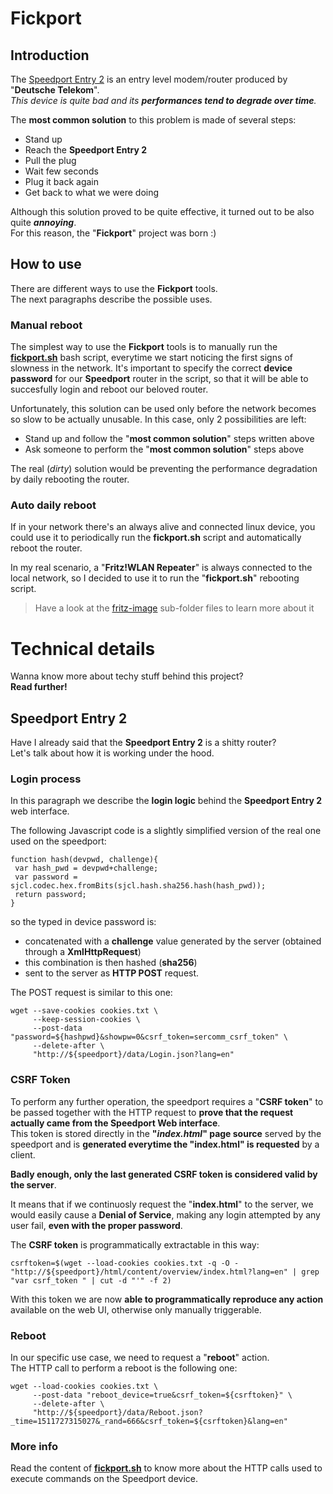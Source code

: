 # Fickport
## Introduction
The [Speedport Entry 2](https://de.wikipedia.org/wiki/Speedport) is an entry level modem/router produced by "**Deutsche Telekom**".  
_This device is quite bad and its **performances tend to degrade over time**._  

The **most common solution** to this problem is made of several steps:
- Stand up
- Reach the **Speedport Entry 2**
- Pull the plug
- Wait few seconds
- Plug it back again
- Get back to what we were doing

Although this solution proved to be quite effective, it turned out to be also quite _**annoying**_.  
For this reason, the "**Fickport**" project was born :)

## How to use
There are different ways to use the **Fickport** tools.  
The next paragraphs describe the possible uses.

### Manual reboot
The simplest way to use the **Fickport** tools is to manually run the [**fickport.sh**](fickport.sh) bash script, everytime we start noticing the first signs of slowness in the network.
It's important to specify the correct **device password** for our **Speedport** router in the script, so that it will be able to succesfully login and reboot our beloved router. 

Unfortunately, this solution can be used only before the network becomes so slow to be actually unusable.
In this case, only 2 possibilities are left:
- Stand up and follow the "**most common solution**" steps written above
- Ask someone to perform the "**most common solution**" steps above

The real (*dirty*) solution would be preventing the performance degradation by daily rebooting the router.

### Auto daily reboot
If in your network there's an always alive and connected linux device, you could use it to periodically run the **fickport.sh** script and automatically reboot the router.  

In my real scenario, a "**Fritz!WLAN Repeater**" is always connected to the local network, so I decided to use it to run the "**fickport.sh**" rebooting script.
> Have a look at the [fritz-image](fritz-image) sub-folder files to learn more about it

# Technical details
Wanna know more about techy stuff behind this project?    
**Read further!**

## Speedport Entry 2
Have I already said that the **Speedport Entry 2** is a shitty router?  
Let's talk about how it is working under the hood.
### Login process
In this paragraph we describe the **login logic** behind the **Speedport Entry 2** web interface.  

The following Javascript code is a slightly simplified version of the real one used on the speedport:
````
function hash(devpwd, challenge){
 var hash_pwd = devpwd+challenge;
 var password = sjcl.codec.hex.fromBits(sjcl.hash.sha256.hash(hash_pwd));
 return password;
}
````
so the typed in device password is:
- concatenated with a **challenge** value generated by the server (obtained through a **XmlHttpRequest**)
- this combination is then hashed (**sha256**)
- sent to the server as **HTTP POST** request.

The POST request is similar to this one:
````
wget --save-cookies cookies.txt \
     --keep-session-cookies \
     --post-data "password=${hashpwd}&showpw=0&csrf_token=sercomm_csrf_token" \
     --delete-after \
     "http://${speedport}/data/Login.json?lang=en"
````
### CSRF Token
To perform any further operation, the speedport requires a "**CSRF token**" to be passed together with the HTTP request to **prove that the request actually came from the Speedport Web interface**.    
This token is stored directly in the **"_index.html_" page source** served by the speedport and is **generated everytime the "index.html" is requested** by a client.    

**Badly enough, only the last generated CSRF token is considered valid by the server**.    

It means that if we continuosly request the "**index.html**" to the server, we would easily cause a **Denial of Service**, making any login attempted by any user fail, **even with the proper password**.  

The **CSRF token** is programmatically extractable in this way:
````
csrftoken=$(wget --load-cookies cookies.txt -q -O - "http://${speedport}/html/content/overview/index.html?lang=en" | grep "var csrf_token " | cut -d "'" -f 2)
````

With this token we are now **able to programmatically reproduce any action** available on the web UI, otherwise only manually triggerable.

### Reboot
In our specific use case, we need to request a "**reboot**" action.    
The HTTP call to perform a reboot is the following one:
````
wget --load-cookies cookies.txt \
     --post-data "reboot_device=true&csrf_token=${csrftoken}" \
     --delete-after \
     "http://${speedport}/data/Reboot.json?_time=1511727315027&_rand=666&csrf_token=${csrftoken}&lang=en"
````
### More info
Read the content of [**fickport.sh**](fickport.sh) to know more about the HTTP calls used to execute commands on the Speedport device.
